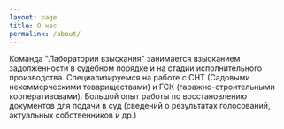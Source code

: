 ```yaml
---
layout: page
title: О нас
permalink: /about/
---
```

Команда "Лаборатории взыскания" занимается взысканием задолженности в судебном порядке и на стадии исполнительного производства. Специализируемся на работе с СНТ (Садовыми некоммерческими товариществами) и ГСК (гаражно-строительными кооперативовами). Большой опыт работы по восстановлению документов для подачи в суд (сведений о результатах голосований, актуальных собственников и др.)